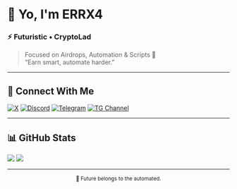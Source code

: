 # 👋 Yo, I'm **ERRX4**
### ⚡ Futuristic • CryptoLad  

> Focused on Airdrops, Automation & Scripts 🚀  
> “Earn smart, automate harder.”

---

## 🔗 Connect With Me

[![X](https://img.shields.io/badge/X-@errx40-black?style=for-the-badge&logo=x)](https://x.com/errx40)
[![Discord](https://img.shields.io/badge/Discord-errx404-5865F2?style=for-the-badge&logo=discord)](https://discord.com/users/errx404)
[![Telegram](https://img.shields.io/badge/Telegram-@errx404-2CA5E0?style=for-the-badge&logo=telegram)](https://t.me/errx404)
[![TG Channel](https://img.shields.io/badge/Telegram%20Channel-Crypto%20Lab%202X-1D9BF0?style=for-the-badge&logo=telegram)](https://t.me/cryptolab2x)

---

## 📊 GitHub Stats

<img src="https://github-readme-stats.vercel.app/api?username=errx4&show_icons=true&theme=dark" />

<img src="https://github-readme-stats.vercel.app/api/top-langs/?username=errx4&layout=compact&theme=dark" />

---

<p align="center">
  <sub>🚀 Future belongs to the automated.</sub>

<!--
**errx4/errx4** is a ✨ _special_ ✨ repository because its `README.md` (this file) appears on your GitHub profile.

Here are some ideas to get you started:

- 🔭 I’m currently working on ...
- 🌱 I’m currently learning ...
- 👯 I’m looking to collaborate on ...
- 🤔 I’m looking for help with ...
- 💬 Ask me about ...
- 📫 How to reach me: ...
- 😄 Pronouns: ...
- ⚡ Fun fact: ...
-->
